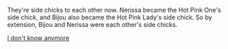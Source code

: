 <!-- title: Enemies to Lovers? -->

They're side chicks to each other now. Nerissa became the Hot Pink One's side chick, and Bijou also became the Hot Pink Lady's side chick. So by extension, Bijou and Nerissa were each other's side chicks.

[I don't know anymore](#embed:https://www.youtube.com/live/5o4TerH2bVI?feature=shared&t=12141)
